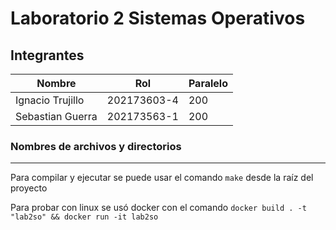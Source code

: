 # Laboratorio 2 Sistemas Operativos

## Integrantes

| Nombre           | Rol         | Paralelo |
|------------------|-------------|----------|
| Ignacio Trujillo | 202173603-4 | 200      |
| Sebastian Guerra | 202173563-1 | 200      |

### Nombres de archivos y directorios

---

Para compilar y ejecutar se puede usar el comando `make` desde la raíz del proyecto

Para probar con linux se usó docker con el comando `docker build . -t "lab2so" && docker run -it lab2so`
